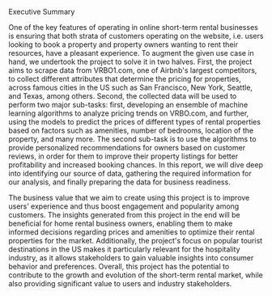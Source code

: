 Executive Summary

One of the key features of operating in online short-term rental businesses is ensuring that both strata of customers operating on the website, i.e. users looking to book a property and property owners wanting to rent their resources, have a pleasant experience. To augment the given use case in hand, we undertook the project to solve it in two halves. First, the project aims to scrape data from VRBO1.com, one of Airbnb's largest competitors, to collect different attributes that determine the pricing for properties, across famous cities in the US such as San Francisco, New York, Seattle, and Texas, among others. Second, the collected data will be used to perform two major sub-tasks: first, developing an ensemble of machine learning algorithms to analyze pricing trends on VRBO.com, and further, using the models to predict the prices of different types of rental properties based on factors such as amenities, number of bedrooms, location of the property, and many more. The second sub-task is to use the algorithms to provide personalized recommendations for owners based on customer reviews, in order for them to improve their property listings for better profitability and increased booking chances. In this report, we will dive deep into identifying our source of data, gathering the required information for our analysis, and finally preparing the data for business readiness.

The business value that we aim to create using this project is to improve users’ experience and thus boost engagement and popularity among customers. The insights generated from this project in the end will be beneficial for home rental business owners, enabling them to make informed decisions regarding prices and amenities to optimize their rental properties for the market. Additionally, the project's focus on popular tourist destinations in the US makes it particularly relevant for the hospitality industry, as it allows stakeholders to gain valuable insights into consumer behavior and preferences. Overall, this project has the potential to contribute to the growth and evolution of the short-term rental market, while also providing significant value to users and industry stakeholders.
